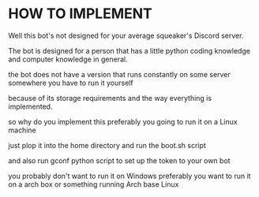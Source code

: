 # HOW TO IMPLEMENT

Well this bot's not designed for your average squeaker's Discord server. 

The bot is designed for a person that has a little python coding knowledge and computer knowledge in general.

the bot does not have a version that runs constantly on some server somewhere you have to run it yourself

because of its storage requirements and the way everything is implemented.

so why do you implement this preferably you going to run it on a Linux machine

just plop it into the home directory and run the boot.sh script

and also run gconf python script to set up the token to your own bot




you probably don't want to run it on Windows preferably you want to run it on a arch box or something running Arch base Linux